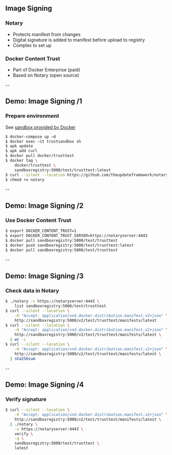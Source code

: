 ## Image Signing

### Notary

- Protects manifest from changes
- Digital signature is added to manifest before upload to registry
- Complex to set up

### Docker Content Trust

- Part of Docker Enterprise (paid)
- Based on Notary (open source)

--

## Demo: Image Signing /1

### Prepare environment

See [sandbox provided by Docker](https://docs.docker.com/engine/security/trust/trust_sandbox/#build-the-sandbox)

```bash
$ docker-compose up –d
$ docker exec –it trustsandbox sh
$ apk update
$ apk add curl
$ docker pull docker/trusttest
$ docker tag \
    docker/trusttest \
    sandboxregistry:5000/test/trusttest:latest
$ curl --silent --location https://github.com/theupdateframework/notary/releases/download/v0.4.3/notary-Linux-amd64 > notary
$ chmod +x notary
```

--

## Demo: Image Signing /2

### Use Docker Content Trust

```bash
$ export DOCKER_CONTENT_TRUST=1
$ export DOCKER_CONTENT_TRUST_SERVER=https://notaryserver:4443
$ docker pull sandboxregistry:5000/test/trusttest
$ docker push sandboxregistry:5000/test/trusttest:latest
$ docker pull sandboxregistry:5000/test/trusttest
```

--

## Demo: Image Signing /3

### Check data in Notary

```bash
$ ./notary -s https://notaryserver:4443 \
    list sandboxregistry:5000/test/trusttest
$ curl --silent --location \
    -H "Accept: application/vnd.docker.distribution.manifest.v2+json" \
    http://sandboxregistry:5000/v2/test/trusttest/manifests/latest
$ curl --silent --location \
    -H "Accept: application/vnd.docker.distribution.manifest.v2+json" \
    http://sandboxregistry:5000/v2/test/trusttest/manifests/latest \
  | wc -c
$ curl --silent --location \
    -H "Accept: application/vnd.docker.distribution.manifest.v2+json" \
    http://sandboxregistry:5000/v2/test/trusttest/manifests/latest \
  | sha256sum
```

--

## Demo: Image Signing /4

### Verify signature

```bash
$ curl --silent --location \
    -H "Accept: application/vnd.docker.distribution.manifest.v2+json" \
    http://sandboxregistry:5000/v2/test/trusttest/manifests/latest \
  | ./notary \
    -s https://notaryserver:4443 \
    verify \
    -q \
    sandboxregistry:5000/test/trusttest \
    latest
```